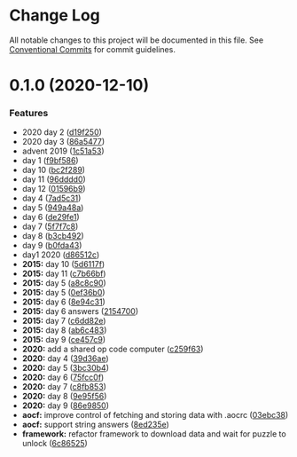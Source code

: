 # Change Log

All notable changes to this project will be documented in this file.
See [Conventional Commits](https://conventionalcommits.org) for commit guidelines.

# 0.1.0 (2020-12-10)


### Features

* 2020 day 2 ([d19f250](https://github.com/blacha/advent-of-code/commit/d19f250dc486e0c65af861d3c86896c1d610448b))
* 2020 day 3 ([86a5477](https://github.com/blacha/advent-of-code/commit/86a5477549244b08fc26ed5f95cf1a54ce57b2ad))
* advent 2019 ([1c51a53](https://github.com/blacha/advent-of-code/commit/1c51a53e4c7199b8a7785ab4f67d49528bc67297))
* day 1 ([f9bf586](https://github.com/blacha/advent-of-code/commit/f9bf58624ee56ca8191f7fd432aac0f1735f30cb))
* day 10 ([bc2f289](https://github.com/blacha/advent-of-code/commit/bc2f289074948e620a4b418ca0ac07ee4eab6ef1))
* day 11 ([96dddd0](https://github.com/blacha/advent-of-code/commit/96dddd0e5f0412625231f679e828768e55e8b93e))
* day 12 ([01596b9](https://github.com/blacha/advent-of-code/commit/01596b97039f68a9fb64aec5e80d1c259a8bd0be))
* day 4 ([7ad5c31](https://github.com/blacha/advent-of-code/commit/7ad5c3129715b5c2283b67364b435192558ccdd5))
* day 5 ([949a48a](https://github.com/blacha/advent-of-code/commit/949a48ae313b02bb5b0c0432ac66fb85e78d66b5))
* day 6 ([de29fe1](https://github.com/blacha/advent-of-code/commit/de29fe15c27dea34796160b6b8fd5d6980b57ab4))
* day 7 ([5f7f7c8](https://github.com/blacha/advent-of-code/commit/5f7f7c8b9a09badf35105a89ea39011aa0a1bf5d))
* day 8 ([b3cb492](https://github.com/blacha/advent-of-code/commit/b3cb492301b6e90b6c71fb068a3b05d606e7bfd0))
* day 9 ([b0fda43](https://github.com/blacha/advent-of-code/commit/b0fda43d0fa46a3104b2ffef24618f1e7f94cf46))
* day1 2020 ([d86512c](https://github.com/blacha/advent-of-code/commit/d86512c607f8ead55886a95b7366cc0a793d8102))
* **2015:** day 10 ([5d6117f](https://github.com/blacha/advent-of-code/commit/5d6117f70ad144429b129e08a300edec09f076dc))
* **2015:** day 11 ([c7b66bf](https://github.com/blacha/advent-of-code/commit/c7b66bfda31078ea8e406c9dd82c21dba90cd8ce))
* **2015:** day 5 ([a8c8c90](https://github.com/blacha/advent-of-code/commit/a8c8c90f7fb6b2fe9484c526b1afb0cca9a56f90))
* **2015:** day 5 ([0ef36b0](https://github.com/blacha/advent-of-code/commit/0ef36b099b335bafab04bd591f8eafe274d53c2a))
* **2015:** day 6 ([8e94c31](https://github.com/blacha/advent-of-code/commit/8e94c31f9702de29a3b4f469a627d558e152536c))
* **2015:** day 6 answers ([2154700](https://github.com/blacha/advent-of-code/commit/2154700701c250b966dc3b13fa6e651ca1b34de0))
* **2015:** day 7 ([c6dd82e](https://github.com/blacha/advent-of-code/commit/c6dd82ec66348101591738754802d001fde263f1))
* **2015:** day 8 ([ab6c483](https://github.com/blacha/advent-of-code/commit/ab6c483fdb594a86f593ba67d141f1e282e2ac79))
* **2015:** day 9 ([ce457c9](https://github.com/blacha/advent-of-code/commit/ce457c9e72fb391a62979c353bda202e32b51633))
* **2020:** add a shared op code computer ([c259f63](https://github.com/blacha/advent-of-code/commit/c259f63eb2f9b1a618a3f8bbc184b4aba6de01ac))
* **2020:** day 4 ([39d36ae](https://github.com/blacha/advent-of-code/commit/39d36aedc080ffa8e029ad8da7a58bd9418b6cda))
* **2020:** day 5 ([3bc30b4](https://github.com/blacha/advent-of-code/commit/3bc30b4698b7974a317f3e424a75a7ea6a79bbd9))
* **2020:** day 6 ([75fcc0f](https://github.com/blacha/advent-of-code/commit/75fcc0f51963228cfd19ebd16a39189d1f173368))
* **2020:** day 7 ([c8fb853](https://github.com/blacha/advent-of-code/commit/c8fb8534621fd8f10a565b67be52b624b316d177))
* **2020:** day 8 ([9e95f56](https://github.com/blacha/advent-of-code/commit/9e95f56628cdca5ef9deb525445fdbcbb3af9a2e))
* **2020:** day 9 ([86e9850](https://github.com/blacha/advent-of-code/commit/86e98503034d2417bc2fbf92b504c244047d27dd))
* **aocf:** improve control of fetching and storing data with .aocrc ([03ebc38](https://github.com/blacha/advent-of-code/commit/03ebc38805e7f9cd61b89fecd0a2ffdbea62a85c))
* **aocf:** support string answers ([8ed235e](https://github.com/blacha/advent-of-code/commit/8ed235ec0df26b9c144e3b3e7d133a2767398b67))
* **framework:** refactor framework to download data and wait for puzzle to unlock ([6c86525](https://github.com/blacha/advent-of-code/commit/6c86525d03618e54db39a8b8bdcb0a40b90dd842))
